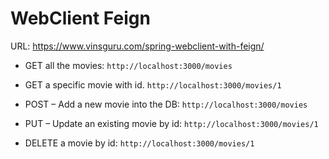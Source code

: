 # WebClient Feign

URL: https://www.vinsguru.com/spring-webclient-with-feign/

- GET all the movies: `http://localhost:3000/movies`
  
- GET a specific movie with id. `http://localhost:3000/movies/1`
  
- POST – Add a new movie into the DB: `http://localhost:3000/movies`
  
- PUT – Update an existing movie by id: `http://localhost:3000/movies/1`
  
- DELETE a movie by id: `http://localhost:3000/movies/1`
